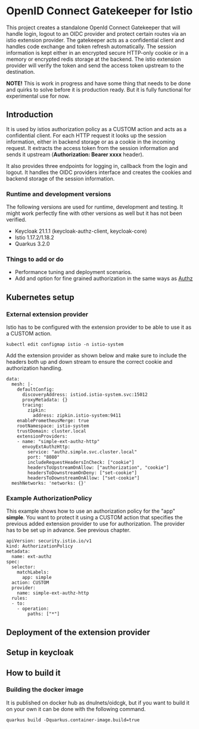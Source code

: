 # OpenID Connect Gatekeeper for Istio
This project creates a standalone OpenId Connect Gatekeeper that will handle login, logout to an OIDC provider and protect certain routes via an istio extension provider. The gatekeeper acts as a confidential client and handles code exchange and token refresh automatically. The session information is kept either in an encrypted secure HTTP-only cookie or in a memory or encrypted redis storage at the backend. The istio extension provider will verify the token and send the access token upstream to the destination.

**NOTE!** This is work in progress and have some thing that needs to be done and quirks to solve before it is production ready. But it is fully functional for experimental use for now.

## Introduction
It is used by istios authorization policy as a CUSTOM action and acts as a confidential client. For each HTTP request it looks up the session information, either in backend storage or as a cookie in the incoming request. It extracts the access token from the session information and sends it upstream (**Authorization: Bearer xxxx** header).

It also provides three endpoints for logging in, callback from the login and logout. It handles the OIDC providers interface and creates the cookies and backend storage of the session information.

### Runtime and development versions
The following versions are used for runtime, development and testing. It might work perfectly fine with other versions as well but it has not been verified.
* Keycloak 21.1.1 (keycloak-authz-client, keycloak-core)
* Istio 1.17.2/1.18.2
* Quarkus 3.2.0

### Things to add or do
* Performance tuning and deployment scenarios.
* Add and option for fine grained authorization in the same ways as [Authz](https://github.com/dnulnets/authz)

## Kubernetes setup

### External extension provider
Istio has to be configured with the extension provider to be able to use it as a CUSTOM action.

```
kubectl edit configmap istio -n istio-system
```
Add the extension provider as shown below and make sure to include the headers both up and down stream to ensure the correct cookie and authorization handling.
```
data:
  mesh: |-
    defaultConfig:
      discoveryAddress: istiod.istio-system.svc:15012
      proxyMetadata: {}
      tracing:
        zipkin:
          address: zipkin.istio-system:9411
    enablePrometheusMerge: true
    rootNamespace: istio-system
    trustDomain: cluster.local
    extensionProviders:
    - name: "simple-ext-authz-http"
      envoyExtAuthzHttp:
        service: "authz.simple.svc.cluster.local"
        port: "8080"
        includeRequestHeadersInCheck: ["cookie"]
        headersToUpstreamOnAllow: ["authorization", "cookie"]
        headersToDownstreamOnDeny: ["set-cookie"]
        headersToDownstreamOnAllow: ["set-cookie"]
  meshNetworks: 'networks: {}'
```

### Example AuthorizationPolicy
This example shows how to use an authorization policy for the "app" **simple**. You want to protect it using a CUSTOM action that specifies the previous added extension provider to use for authorization. The provider has to be set up in advance. See previous chapter.
```
apiVersion: security.istio.io/v1
kind: AuthorizationPolicy
metadata:
  name: ext-authz
spec:
  selector:
    matchLabels:
      app: simple
  action: CUSTOM
  provider:
    name: simple-ext-authz-http
  rules:
  - to:
    - operation:
        paths: ["*"]
```

## Deployment of the extension provider

## Setup in keycloak

## How to build it
### Building the docker image
It is published on docker hub as dnulnets/oidcgk, but if you want to build it on your own it can be done with the following command.

```
quarkus build -Dquarkus.container-image.build=true
```
